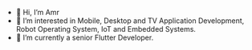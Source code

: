 - 👋 Hi, I’m Amr
- 👀 I’m interested in Mobile, Desktop and TV Application Development, Robot Operating System, IoT and Embedded Systems.
- 🌱 I’m currently a senior Flutter Developer.
  
<!---
mariam-elhag/mariam-elhag is a ✨ special ✨ repository because its `README.md` (this file) appears on your GitHub profile.
You can click the Preview link to take a look at your changes. 📫 Reach me on Linkedin [Amr Kasem](https://www.linkedin.com/in/amr-kasem-b00a62285/)
--->
